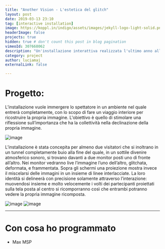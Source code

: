 ```yaml
---
title: "Another Vision - L'estetica del glitch"
layout: post
date: 2019-03-13 23:10
tag: [interactive installation]
image: https://koppl.in/indigo/assets/images/jekyll-logo-light-solid.png
headerImage: false
projects: true
hidden: true # don't count this post in blog pagination
vimeoId: 307668062
description: "Un'installazione interattiva realizzata l'ultimo anno allo IED"
category: project
author: luciamaj
externalLink: false

---
```


# Progetto:
L’installazione vuole immergere lo spettatore in un ambiente nel quale entrerà completamente, con lo scopo di fare un viaggio interiore per ricostruire la propria immagine. L'obiettivo è quello di stimolare una riflessione sull’importanza che ha la collettività nella declinazione della propria immagine.

![image](/assets/images/another-vision/another-vision-gif.gif)


L’installazione è stata concepita per almeno due visitatori che si inoltrano in un tunnel
completamente buio alla fine del quale, in un sottile divenire atmosferico sonoro, si trovano davanti a due monitor posti uno di fronte all’altro. Nei monitor vedranno live l’immagine l’uno dell’altro, glitchata, deformata, e frammentata. Sopra gli schermi una proiezione mostra invece il miscelarsi delle immagini in un insieme di linee interlacciate.
La loro identità si delineerà con precisione solamente attraverso l’interazione: muovendosi insieme e molto velocemente i volti dei partecipanti proiettati sulla tela posta al centro si ricomporranno così che entrambi potranno vedere la propria immagine ricomposta.

![image](/assets/images/another-vision/another-vision-1.jpg)
![image](/assets/images/another-vision/another-vision-2.jpg)

---

# Con cosa ho programmato

- Max MSP
